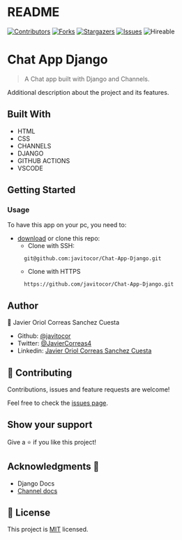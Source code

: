 # README
<!--
This README would normally document whatever steps are necessary to get the
application up and running.

Things you may want to c<!--
*** Thanks for checking out this README Template. If you have a suggestion that would
*** make this better, please fork the repo and create a pull request or simply open
*** an issue with the tag "enhancement".
*** Thanks again! Now go create something AMAZING! :D
-->

<!-- PROJECT SHIELDS -->
<!--
*** I'm using markdown "reference style" links for readability.
*** Reference links are enclosed in brackets [ ] instead of parentheses ( ).
*** See the bottom of this document for the declaration of the reference variables
*** for contributors-url, forks-url, etc. This is an optional, concise syntax you may use.
*** https://www.markdownguide.org/basic-syntax/#reference-style-links
-->
[![Contributors][contributors-shield]][contributors-url] 
[![Forks][forks-shield]][forks-url] 
[![Stargazers][stars-shield]][stars-url] 
[![Issues][issues-shield]][issues-url] 
![Hireable](https://cdn.rawgit.com/hiendv/hireable/master/styles/default/yes.svg) 

# Chat App Django

>  A Chat app built with Django and Channels.

Additional description about the project and its features.

## Built With

- HTML 
- CSS
- CHANNELS
- DJANGO
- GITHUB ACTIONS
- VSCODE

## Getting Started
### Usage
To have this app on your pc, you need to:
* [download](https://github.com/javitocor/Chat-App-Django/archive/main.zip) or clone this repo:
  - Clone with SSH:
  ```
    git@github.com:javitocor/Chat-App-Django.git
  ```
  - Clone with HTTPS
  ```
    https://github.com/javitocor/Chat-App-Django.git
  ```

## Author

👤 Javier Oriol Correas Sanchez Cuesta 
- Github: [@javitocor](https://github.com/javitocor) 
- Twitter: [@JavierCorreas4](https://twitter.com/JavierCorreas4) 
- Linkedin: [Javier Oriol Correas Sanchez Cuesta](https://www.linkedin.com/in/javier-correas-sanchez-cuesta-15289482/) 

## 🤝 Contributing

Contributions, issues and feature requests are welcome!

Feel free to check the [issues page](https://github.com/javitocor/Chat-App-Django/issues).

## Show your support

Give a ⭐️ if you like this project!

## Acknowledgments 🚀

- Django Docs
- [Channel docs](https://channels.readthedocs.io/en/stable/index.html)

## 📝 License

This project is [MIT](lic.url) licensed.

<!-- MARKDOWN LINKS & IMAGES -->
<!-- https://www.markdownguide.org/basic-syntax/#reference-style-links -->
[contributors-shield]: https://img.shields.io/github/contributors/javitocor/Chat-App-Django.svg?style=flat-square
[contributors-url]: https://github.com/javitocor/Chat-App-Django/graphs/contributors
[forks-shield]: https://img.shields.io/github/forks/javitocor/Chat-App-Django.svg?style=flat-square
[forks-url]: https://github.com/javitocor/Chat-App-Django/network/members
[stars-shield]: https://img.shields.io/github/stars/javitocor/Chat-App-Django.svg?style=flat-square
[stars-url]: https://github.com/javitocor/Chat-App-Django/stargazers
[issues-shield]: https://img.shields.io/github/issues/javitocor/Chat-App-Django.svg?style=flat-square
[issues-url]: https://github.com/javitocor/Chat-App-Django/issuesover:
